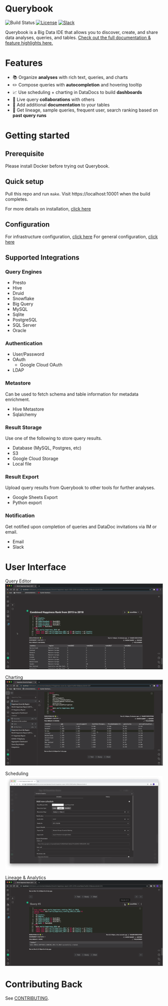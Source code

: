 # Querybook

![Build Status](https://github.com/pinterest/querybook/workflows/Tests/badge.svg)
[![License](http://img.shields.io/:license-Apache%202-blue.svg)](http://www.apache.org/licenses/LICENSE-2.0.txt)
[![Slack](https://img.shields.io/badge/Slack-Join%20our%20community-brightgreen?style=flat&logo=slack)](https://join.slack.com/t/querybook/shared_invite/zt-dpr988af-9VwGkjcmPhqTmRoA2Tm3gg)

Querybook is a Big Data IDE that allows you to discover, create, and share data analyses, queries, and tables.
[Check out the full documentation & feature highlights here.](https://querybook.org)

# Features

-   📚 Organize **analyses** with rich text, queries, and charts
-   ✏️ Compose queries with **autocompletion** and hovering tooltip
-   📈 Use scheduling + charting in DataDocs to build **dashboards**
-   🙌 Live query **collaborations** with others
-   📝 Add additional **documentation** to your tables
-   🧮 Get lineage, sample queries, frequent user, search ranking based on **past query runs**

# Getting started

## Prerequisite

Please install Docker before trying out Querybook.

## Quick setup

Pull this repo and run `make`. Visit https://localhost:10001 when the build completes.

For more details on installation, [click here](docs_website/docs/setup_guide/overview.md)

## Configuration

For infrastructure configuration, [click here](docs_website/docs/configurations/infra_config.md)
For general configuration, [click here](docs_website/docs/configurations/general_config.md)

## Supported Integrations

### Query Engines

-   Presto
-   Hive
-   Druid
-   Snowflake
-   Big Query
-   MySQL
-   Sqlite
-   PostgreSQL
-   SQL Server
-   Oracle

### Authentication

-   User/Password
-   OAuth
    -   Google Cloud OAuth
-   LDAP

### Metastore

Can be used to fetch schema and table information for metadata enrichment.

-   Hive Metastore
-   Sqlalchemy

### Result Storage

Use one of the following to store query results.

-   Database (MySQL, Postgres, etc)
-   S3
-   Google Cloud Storage
-   Local file

### Result Export

Upload query results from Querybook to other tools for further analyses.

-   Google Sheets Export
-   Python export

### Notification

Get notified upon completion of queries and DataDoc invitations via IM or email.

-   Email
-   Slack

# User Interface

Query Editor
![](./docs_website/static/img/key_features/editor.gif)

Charting
![](./docs_website/static/img/key_features/visualization.gif)

Scheduling
![](./docs_website/static/img/key_features/scheduling.png)

Lineage & Analytics
![](./docs_website/static/img/key_features/analytics.gif)

# Contributing Back

See [CONTRIBUTING](CONTRIBUTING.md).
